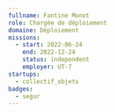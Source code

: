 ```yaml
---
fullname: Fantine Monot
role: Chargée de déploiement
domaine: Déploiement
missions:
  - start: 2022-06-24
    end: 2022-12-24
    status: independent
    employer: UT-7
startups:
  - collectif_objets
badges:
  - segur
---
```


